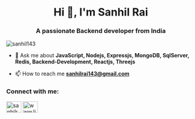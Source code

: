 <h1 align="center">Hi 👋, I'm Sanhil Rai</h1>
<h3 align="center">A passionate Backend developer from India</h3>

<p align="left"> <img src="https://komarev.com/ghpvc/?username=sanhil143&label=Profile%20views&color=0e75b6&style=flat" alt="sanhil143" /> </p>

- 💬 Ask me about **JavaScript, Nodejs, Expressjs, MongoDB, SqlServer, Redis, Backend-Development, Reactjs, Threejs**

- 📫 How to reach me **sanhilrai143@gmail.com**

<h3 align="left">Connect with me:</h3>
<p align="left">
<a href="https://twitter.com/sanhilrai" target="blank"><img align="center" src="https://raw.githubusercontent.com/rahuldkjain/github-profile-readme-generator/master/src/images/icons/Social/twitter.svg" alt="sanhilrai" height="30" width="40" /></a>
<a href="https://www.linkedin.com/in/sanhilrai143/" target="blank"><img align="center" src="https://raw.githubusercontent.com/rahuldkjain/github-profile-readme-generator/master/src/images/icons/Social/linked-in-alt.svg" alt="www.linkedin.com/in/sanhilrai143" height="30" width="40" /></a>
</p>


